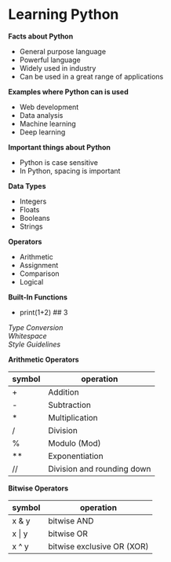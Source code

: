 # Learning Python


**Facts about Python**
* General purpose language
* Powerful language
* Widely used in industry
* Can be used in a great range of applications

**Examples where Python can is used**  
* Web development
* Data analysis
* Machine learning
* Deep learning

**Important things about Python**  
* Python is case sensitive
* In Python, spacing is important

**Data Types**
* Integers
* Floats
* Booleans
* Strings

**Operators**
* Arithmetic
* Assignment
* Comparison
* Logical

**Built-In Functions**
* print(1+2) ## 3

_Type Conversion_  
_Whitespace_  
_Style Guidelines_  

**Arithmetic Operators**

symbol | operation
-------|-----------
 \+ | Addition
 \- | Subtraction
 \* | Multiplication
 \/ | Division
 \% | Modulo (Mod)
 \*\* | Exponentiation
 \/\/ | Division and rounding down


**Bitwise Operators**  

symbol | operation
-------|-----------
x & y | bitwise AND
x \| y | bitwise OR
x ^ y | bitwise exclusive OR (XOR)
